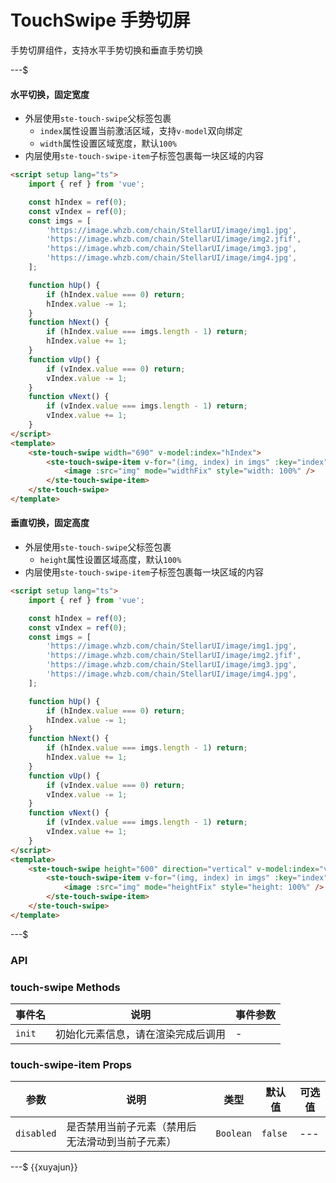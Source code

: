 # TouchSwipe 手势切屏

手势切屏组件，支持水平手势切换和垂直手势切换

---$

#### 水平切换，固定宽度

- 外层使用`ste-touch-swipe`父标签包裹
    - `index`属性设置当前激活区域，支持`v-model`双向绑定
    - `width`属性设置区域宽度，默认`100%`
- 内层使用`ste-touch-swipe-item`子标签包裹每一块区域的内容

```html
<script setup lang="ts">
    import { ref } from 'vue';

    const hIndex = ref(0);
    const vIndex = ref(0);
    const imgs = [
        'https://image.whzb.com/chain/StellarUI/image/img1.jpg',
        'https://image.whzb.com/chain/StellarUI/image/img2.jfif',
        'https://image.whzb.com/chain/StellarUI/image/img3.jpg',
        'https://image.whzb.com/chain/StellarUI/image/img4.jpg',
    ];

    function hUp() {
        if (hIndex.value === 0) return;
        hIndex.value -= 1;
    }
    function hNext() {
        if (hIndex.value === imgs.length - 1) return;
        hIndex.value += 1;
    }
    function vUp() {
        if (vIndex.value === 0) return;
        vIndex.value -= 1;
    }
    function vNext() {
        if (vIndex.value === imgs.length - 1) return;
        vIndex.value += 1;
    }
</script>
<template>
    <ste-touch-swipe width="690" v-model:index="hIndex">
        <ste-touch-swipe-item v-for="(img, index) in imgs" :key="index">
            <image :src="img" mode="widthFix" style="width: 100%" />
        </ste-touch-swipe-item>
    </ste-touch-swipe>
</template>
```

#### 垂直切换，固定高度

- 外层使用`ste-touch-swipe`父标签包裹
    - `height`属性设置区域高度，默认`100%`
- 内层使用`ste-touch-swipe-item`子标签包裹每一块区域的内容

```html
<script setup lang="ts">
    import { ref } from 'vue';

    const hIndex = ref(0);
    const vIndex = ref(0);
    const imgs = [
        'https://image.whzb.com/chain/StellarUI/image/img1.jpg',
        'https://image.whzb.com/chain/StellarUI/image/img2.jfif',
        'https://image.whzb.com/chain/StellarUI/image/img3.jpg',
        'https://image.whzb.com/chain/StellarUI/image/img4.jpg',
    ];

    function hUp() {
        if (hIndex.value === 0) return;
        hIndex.value -= 1;
    }
    function hNext() {
        if (hIndex.value === imgs.length - 1) return;
        hIndex.value += 1;
    }
    function vUp() {
        if (vIndex.value === 0) return;
        vIndex.value -= 1;
    }
    function vNext() {
        if (vIndex.value === imgs.length - 1) return;
        vIndex.value += 1;
    }
</script>
<template>
    <ste-touch-swipe height="600" direction="vertical" v-model:index="vIndex">
        <ste-touch-swipe-item v-for="(img, index) in imgs" :key="index">
            <image :src="img" mode="heightFix" style="height: 100%" />
        </ste-touch-swipe-item>
    </ste-touch-swipe>
</template>
```

---$

### API

<!-- props -->

### touch-swipe Methods

| 事件名 | 说明                               | 事件参数 |
| ------ | ---------------------------------- | -------- |
| `init` | 初始化元素信息，请在渲染完成后调用 | -        |

### touch-swipe-item Props

| 参数       | 说明                                             | 类型      | 默认值  | 可选值 |
| ---------- | ------------------------------------------------ | --------- | ------- | ------ |
| `disabled` | 是否禁用当前子元素（禁用后无法滑动到当前子元素） | `Boolean` | `false` | ---    |

---$
{{xuyajun}}
